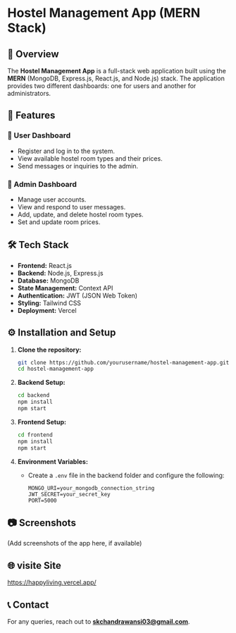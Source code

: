 # Hostel Management App (MERN Stack)

## 📌 Overview
The **Hostel Management App** is a full-stack web application built using the **MERN** (MongoDB, Express.js, React.js, and Node.js) stack. The application provides two different dashboards: one for users and another for administrators.

## 🚀 Features

### 🔹 User Dashboard
- Register and log in to the system.
- View available hostel room types and their prices.
- Send messages or inquiries to the admin.

### 🔹 Admin Dashboard
- Manage user accounts.
- View and respond to user messages.
- Add, update, and delete hostel room types.
- Set and update room prices.

## 🛠️ Tech Stack
- **Frontend:** React.js
- **Backend:** Node.js, Express.js
- **Database:** MongoDB
- **State Management:** Context API 
- **Authentication:** JWT (JSON Web Token)
- **Styling:** Tailwind CSS 
- **Deployment:**  Vercel

## ⚙️ Installation and Setup

1. **Clone the repository:**
   ```sh
   git clone https://github.com/yourusername/hostel-management-app.git
   cd hostel-management-app
   ```

2. **Backend Setup:**
   ```sh
   cd backend
   npm install
   npm start
   ```

3. **Frontend Setup:**
   ```sh
   cd frontend
   npm install
   npm start
   ```

4. **Environment Variables:**
   - Create a `.env` file in the backend folder and configure the following:
     ```env
     MONGO_URI=your_mongodb_connection_string
     JWT_SECRET=your_secret_key
     PORT=5000
     ```

## 📷 Screenshots
(Add screenshots of the app here, if available)

## 🌐 visite Site
https://happyliving.vercel.app/


## 📞 Contact
For any queries, reach out to **skchandrawansi03@gmail.com**.
